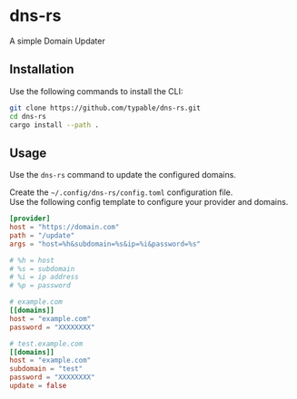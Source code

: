 # dns-rs

A simple Domain Updater

## Installation

Use the following commands to install the CLI:

```bash
git clone https://github.com/typable/dns-rs.git
cd dns-rs
cargo install --path .
```

## Usage

Use the `dns-rs` command to update the configured domains.

Create the `~/.config/dns-rs/config.toml` configuration file.<br>
Use the following config template to configure your provider and domains.

```toml
[provider]
host = "https://domain.com"
path = "/update"
args = "host=%h&subdomain=%s&ip=%i&password=%s"

# %h = host
# %s = subdomain
# %i = ip address
# %p = password

# example.com
[[domains]]
host = "example.com"
password = "XXXXXXXX"

# test.example.com
[[domains]]
host = "example.com"
subdomain = "test"
password = "XXXXXXXX"
update = false
```
